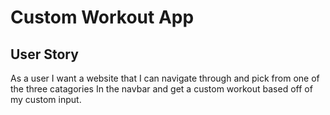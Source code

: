 # Custom Workout App

## User Story

As a user I want a website that I can navigate through and pick from one of the three catagories In the navbar and get a custom
workout based off of my custom input.
